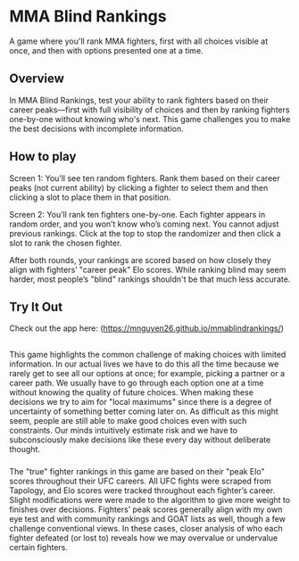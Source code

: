 # MMA Blind Rankings

A game where you'll rank MMA fighters, first with all choices visible at once, and then with options presented one at a time.

## Overview

In MMA Blind Rankings, test your ability to rank fighters based on their career peaks—first with full visibility of choices and then by ranking fighters one-by-one without knowing who's next. This game challenges you to make the best decisions with incomplete information.

## How to play

Screen 1: You’ll see ten random fighters. Rank them based on their career peaks (not current ability) by clicking a fighter to select them and then clicking a slot to place them in that position.

Screen 2: You’ll rank ten fighters one-by-one. Each fighter appears in random order, and you won’t know who’s coming next. You cannot adjust previous rankings. Click at the top to stop the randomizer and then click a slot to rank the chosen fighter.

After both rounds, your rankings are scored based on how closely they align with fighters’ "career peak" Elo scores. While ranking blind may seem harder, most people’s "blind" rankings shouldn't be that much less accurate.

## Try It Out

Check out the app here: (https://mnguyen26.github.io/mmablindrankings/)

## 

This game highlights the common challenge of making choices with limited information. In our actual lives we have to do this all the time because we rarely get to see all our options at once; for example, picking a partner or a career path. We usually have to go through each option one at a time without knowing the quality of future choices. When making these decisions we try to aim for "local maximums" since there is a degree of uncertainty of something better coming later on. As difficult as this might seem, people are still able to make good choices even with such constraints. Our minds intuitively estimate risk and we have to subconsciously make decisions like these every day without deliberate thought.

### 

The "true" fighter rankings in this game are based on their "peak Elo" scores throughout their UFC careers. All UFC fights were scraped from Tapology, and Elo scores were tracked throughout each fighter’s career. Slight modifications were were made to the algorithm to give more weight to finishes over decisions. Fighters’ peak scores generally align with my own eye test and with community rankings and GOAT lists as well, though a few challenge conventional views. In these cases, closer analysis of who each fighter defeated (or lost to) reveals how we may overvalue or undervalue certain fighters.
